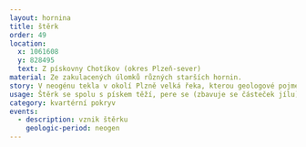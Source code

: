 ```yaml
---
layout: hornina
title: štěrk
order: 49
location:
  x: 1061608
  y: 828495
  text: Z pískovny Chotíkov (okres Plzeň-sever)
material: Ze zakulacených úlomků různých starších hornin.
story: V neogénu tekla v okolí Plzně velká řeka, kterou geologové pojmenovali Paleoberounka. Tekla k severozápadu a ústila do sladkovodních jezer pod Krušnými horami. Paleoberounka se zařezávala do starších hornin z různých období a unášela jejich úlomky. Mezi valouny nejčastěji najdeme odolné horniny bohemika (např. proterozoické silicity a ordovické křemence). Místy se objeví části prokřemenělých kmenů karbonských rostlin, které Paleoberounka uvolnila ze sedimentů plzeňské pánve.
usage: Štěrk se spolu s pískem těží, pere se (zbavuje se částeček jílu), zrna štěrku a písku se třídí podle velikosti. Používají se jako plnivo do betonových a asfaltových směsí a pro další účely ve stavebnictví.
category: kvartérní pokryv
events:
  - description: vznik štěrku
    geologic-period: neogen
---
```


